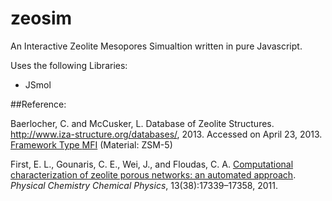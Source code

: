 # zeosim
An Interactive Zeolite Mesopores Simualtion written in pure Javascript.

Uses the following Libraries:

* JSmol


##Reference:

<span class="notranslate">Baerlocher, C. and McCusker, L. Database of Zeolite Structures. <a href="http://www.iza-structure.org/databases/" target="_blank">http://www.iza-structure.org/databases/</a>, 2013.</span> Accessed on April 23, 2013. <a href="http://izasc.ethz.ch/fmi/xsl/IZA-SC/ftc_fw.xsl?-db=Atlas_main&-lay=fw&-max=25&STC=MFI&-find" target="_blank">Framework Type <span class="notranslate">MFI</span></a> (Material: <span class="notranslate">ZSM-5</span>)</p>

<p class="notranslate">First, E. L., Gounaris, C. E., Wei, J., and Floudas, C. A. <a href="http://dx.doi.org/10.1039/c1cp21731c" target="_blank">Computational characterization of zeolite porous networks: an automated approach</a>. <em>Physical Chemistry Chemical Physics</em>, 13(38):17339&#8211;17358, 2011.</p>
